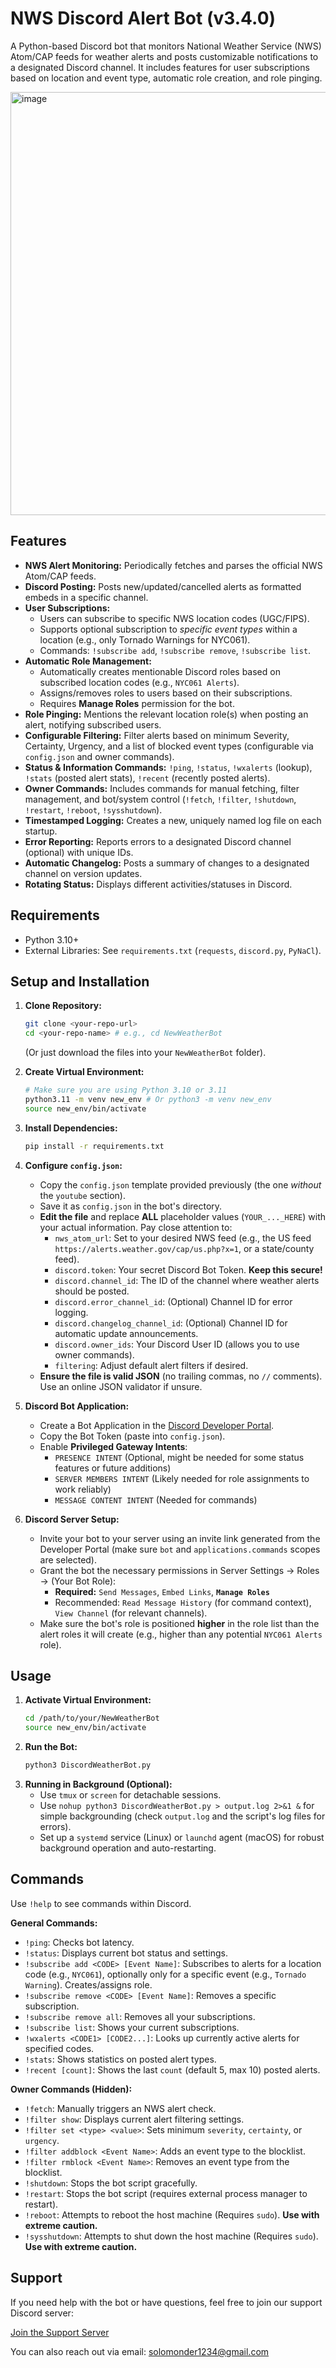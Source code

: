 # NWS Discord Alert Bot (v3.4.0)

A Python-based Discord bot that monitors National Weather Service (NWS) Atom/CAP feeds for weather alerts and posts customizable notifications to a designated Discord channel. It includes features for user subscriptions based on location and event type, automatic role creation, and role pinging.

<img width="677" alt="image" src="https://github.com/user-attachments/assets/1f4fe735-ed3c-4e2f-a21a-8206666a27d1" />


## Features

* **NWS Alert Monitoring:** Periodically fetches and parses the official NWS Atom/CAP feeds.
* **Discord Posting:** Posts new/updated/cancelled alerts as formatted embeds in a specific channel.
* **User Subscriptions:**
    * Users can subscribe to specific NWS location codes (UGC/FIPS).
    * Supports optional subscription to *specific event types* within a location (e.g., only Tornado Warnings for NYC061).
    * Commands: `!subscribe add`, `!subscribe remove`, `!subscribe list`.
* **Automatic Role Management:**
    * Automatically creates mentionable Discord roles based on subscribed location codes (e.g., `NYC061 Alerts`).
    * Assigns/removes roles to users based on their subscriptions.
    * Requires **Manage Roles** permission for the bot.
* **Role Pinging:** Mentions the relevant location role(s) when posting an alert, notifying subscribed users.
* **Configurable Filtering:** Filter alerts based on minimum Severity, Certainty, Urgency, and a list of blocked event types (configurable via `config.json` and owner commands).
* **Status & Information Commands:** `!ping`, `!status`, `!wxalerts` (lookup), `!stats` (posted alert stats), `!recent` (recently posted alerts).
* **Owner Commands:** Includes commands for manual fetching, filter management, and bot/system control (`!fetch`, `!filter`, `!shutdown`, `!restart`, `!reboot`, `!sysshutdown`).
* **Timestamped Logging:** Creates a new, uniquely named log file on each startup.
* **Error Reporting:** Reports errors to a designated Discord channel (optional) with unique IDs.
* **Automatic Changelog:** Posts a summary of changes to a designated channel on version updates.
* **Rotating Status:** Displays different activities/statuses in Discord.

## Requirements

* Python 3.10+
* External Libraries: See `requirements.txt` (`requests`, `discord.py`, `PyNaCl`).

## Setup and Installation

1.  **Clone Repository:**
    ```bash
    git clone <your-repo-url>
    cd <your-repo-name> # e.g., cd NewWeatherBot
    ```
    (Or just download the files into your `NewWeatherBot` folder).

2.  **Create Virtual Environment:**
    ```bash
    # Make sure you are using Python 3.10 or 3.11
    python3.11 -m venv new_env # Or python3 -m venv new_env
    source new_env/bin/activate
    ```

3.  **Install Dependencies:**
    ```bash
    pip install -r requirements.txt
    ```

4.  **Configure `config.json`:**
    * Copy the `config.json` template provided previously (the one *without* the `youtube` section).
    * Save it as `config.json` in the bot's directory.
    * **Edit the file** and replace **ALL** placeholder values (`YOUR_..._HERE`) with your actual information. Pay close attention to:
        * `nws_atom_url`: Set to your desired NWS feed (e.g., the US feed `https://alerts.weather.gov/cap/us.php?x=1`, or a state/county feed).
        * `discord.token`: Your secret Discord Bot Token. **Keep this secure!**
        * `discord.channel_id`: The ID of the channel where weather alerts should be posted.
        * `discord.error_channel_id`: (Optional) Channel ID for error logging.
        * `discord.changelog_channel_id`: (Optional) Channel ID for automatic update announcements.
        * `discord.owner_ids`: Your Discord User ID (allows you to use owner commands).
        * `filtering`: Adjust default alert filters if desired.
    * **Ensure the file is valid JSON** (no trailing commas, no `//` comments). Use an online JSON validator if unsure.

5.  **Discord Bot Application:**
    * Create a Bot Application in the [Discord Developer Portal](https://discord.com/developers/applications).
    * Copy the Bot Token (paste into `config.json`).
    * Enable **Privileged Gateway Intents**:
        * `PRESENCE INTENT` (Optional, might be needed for some status features or future additions)
        * `SERVER MEMBERS INTENT` (Likely needed for role assignments to work reliably)
        * `MESSAGE CONTENT INTENT` (Needed for commands)

6.  **Discord Server Setup:**
    * Invite your bot to your server using an invite link generated from the Developer Portal (make sure `bot` and `applications.commands` scopes are selected).
    * Grant the bot the necessary permissions in Server Settings -> Roles -> (Your Bot Role):
        * **Required:** `Send Messages`, `Embed Links`, **`Manage Roles`**
        * Recommended: `Read Message History` (for command context), `View Channel` (for relevant channels).
    * Make sure the bot's role is positioned **higher** in the role list than the alert roles it will create (e.g., higher than any potential `NYC061 Alerts` role).

## Usage

1.  **Activate Virtual Environment:**
    ```bash
    cd /path/to/your/NewWeatherBot
    source new_env/bin/activate
    ```
2.  **Run the Bot:**
    ```bash
    python3 DiscordWeatherBot.py
    ```
3.  **Running in Background (Optional):**
    * Use `tmux` or `screen` for detachable sessions.
    * Use `nohup python3 DiscordWeatherBot.py > output.log 2>&1 &` for simple backgrounding (check `output.log` and the script's log files for errors).
    * Set up a `systemd` service (Linux) or `launchd` agent (macOS) for robust background operation and auto-restarting.

## Commands

Use `!help` to see commands within Discord.

**General Commands:**

* `!ping`: Checks bot latency.
* `!status`: Displays current bot status and settings.
* `!subscribe add <CODE> [Event Name]`: Subscribes to alerts for a location code (e.g., `NYC061`), optionally only for a specific event (e.g., `Tornado Warning`). Creates/assigns role.
* `!subscribe remove <CODE> [Event Name]`: Removes a specific subscription.
* `!subscribe remove all`: Removes all your subscriptions.
* `!subscribe list`: Shows your current subscriptions.
* `!wxalerts <CODE1> [CODE2...]`: Looks up currently active alerts for specified codes.
* `!stats`: Shows statistics on posted alert types.
* `!recent [count]`: Shows the last `count` (default 5, max 10) posted alerts.

**Owner Commands (Hidden):**

* `!fetch`: Manually triggers an NWS alert check.
* `!filter show`: Displays current alert filtering settings.
* `!filter set <type> <value>`: Sets minimum `severity`, `certainty`, or `urgency`.
* `!filter addblock <Event Name>`: Adds an event type to the blocklist.
* `!filter rmblock <Event Name>`: Removes an event type from the blocklist.
* `!shutdown`: Stops the bot script gracefully.
* `!restart`: Stops the bot script (requires external process manager to restart).
* `!reboot`: Attempts to reboot the host machine (Requires `sudo`). **Use with extreme caution.**
* `!sysshutdown`: Attempts to shut down the host machine (Requires `sudo`). **Use with extreme caution.**

## Support

If you need help with the bot or have questions, feel free to join our support Discord server:

[Join the Support Server](https://discord.gg/Fq5zBRv7np)

You can also reach out via email: solomonder1234@gmail.com
